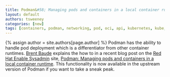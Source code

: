 ```yaml
---
title: Podman&#58; Managing pods and containers in a local container runtime 
layout: default
authors: tsweeney 
categories: [new]
tags: [containers, podman, networking, pod, oci, api, kubernetes, kube, v2, hpc, windows, mac, docker compose, compose] 
---
```

{% assign author = site.authors[page.author] %}
Podman has the ability to handle pod deployment which is a differentiator from other container runtimes.  [Brent Baude](https://twitter.com/bbaude) explains the how to in a recent blog post on the [Red Hat Enable Sysadmin](https://www.redhat.com/sysadmin/) site, [Podman: Managing pods and containers in a local container runtime](https://developers.redhat.com/blog/2019/01/15/podman-managing-containers-pods/).  This functionality is now available in the upstream version of Podman if you want to take a sneak peak.
